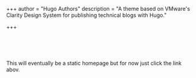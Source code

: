 +++
author = "Hugo Authors"
description = "A theme based on VMware's Clarity Design System for publishing technical blogs with Hugo."

+++
<br> 

<br> 

<br> 

<br> 

This will eventually be a static homepage but for now just click the link abov. 